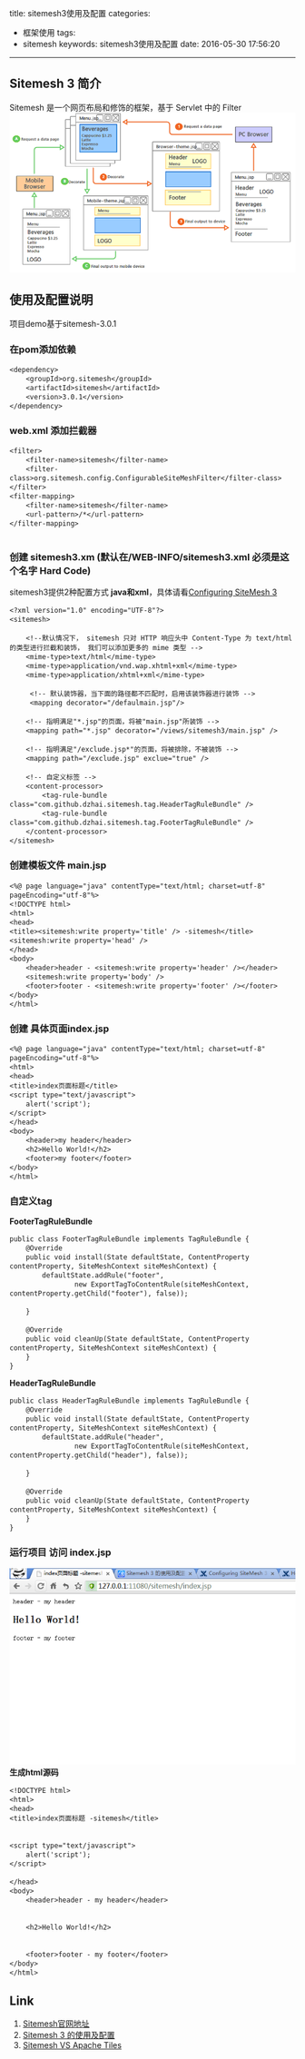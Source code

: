 title: sitemesh3使用及配置
categories:
  - 框架使用
tags:
  - sitemesh
keywords: sitemesh3使用及配置
date: 2016-05-30 17:56:20
---
## Sitemesh 3 简介
Sitemesh 是一个网页布局和修饰的框架，基于 Servlet 中的 Filter
![sitemesh](/resource/images/20160530/sitemesh.png)

<!--more-->

## 使用及配置说明
项目demo基于sitemesh-3.0.1

### 在pom添加依赖

```
<dependency>
	<groupId>org.sitemesh</groupId>
	<artifactId>sitemesh</artifactId>
	<version>3.0.1</version>
</dependency>
```

### web.xml 添加拦截器

```
<filter>
	<filter-name>sitemesh</filter-name>
	<filter-class>org.sitemesh.config.ConfigurableSiteMeshFilter</filter-class>
</filter>
<filter-mapping>
	<filter-name>sitemesh</filter-name>
	<url-pattern>/*</url-pattern>
</filter-mapping>
	
```

### 创建 sitemesh3.xm (默认在/WEB-INFO/sitemesh3.xml 必须是这个名字 Hard Code)
sitemesh3提供2种配置方式 **java和xml**，具体请看[Configuring SiteMesh 3](http://wiki.sitemesh.org/wiki/display/sitemesh3/Configuring+SiteMesh+3)

```
<?xml version="1.0" encoding="UTF-8"?>
<sitemesh>

	<!--默认情况下， sitemesh 只对 HTTP 响应头中 Content-Type 为 text/html 的类型进行拦截和装饰， 我们可以添加更多的 mime 类型 -->
	<mime-type>text/html</mime-type>
	<mime-type>application/vnd.wap.xhtml+xml</mime-type>
	<mime-type>application/xhtml+xml</mime-type>

	 <!-- 默认装饰器，当下面的路径都不匹配时，启用该装饰器进行装饰 -->
	 <mapping decorator="/defaulmain.jsp"/>
	  
	<!-- 指明满足"*.jsp"的页面，将被"main.jsp"所装饰 -->
	<mapping path="*.jsp" decorator="/views/sitemesh3/main.jsp" />

	<!-- 指明满足"/exclude.jsp*"的页面，将被排除，不被装饰 -->
	<mapping path="/exclude.jsp" exclue="true" />

	<!-- 自定义标签 -->
	<content-processor>
		<tag-rule-bundle class="com.github.dzhai.sitemesh.tag.HeaderTagRuleBundle" />
		<tag-rule-bundle class="com.github.dzhai.sitemesh.tag.FooterTagRuleBundle" />
	</content-processor>
</sitemesh>
```

### 创建模板文件 main.jsp

```
<%@ page language="java" contentType="text/html; charset=utf-8" pageEncoding="utf-8"%>
<!DOCTYPE html>
<html>
<head>
<title><sitemesh:write property='title' /> -sitemesh</title>
<sitemesh:write property='head' />
</head>
<body>
	<header>header - <sitemesh:write property='header' /></header>
	<sitemesh:write property='body' />
	<footer>footer - <sitemesh:write property='footer' /></footer>
</body>
</html>

```

### 创建 具体页面index.jsp
```
<%@ page language="java" contentType="text/html; charset=utf-8" pageEncoding="utf-8"%>
<html>
<head>
<title>index页面标题</title>
<script type="text/javascript">
	alert('script');
</script>
</head>
<body>
	<header>my header</header>
	<h2>Hello World!</h2>
	<footer>my footer</footer>
</body>
</html>
```

### 自定义tag

**FooterTagRuleBundle**
```
public class FooterTagRuleBundle implements TagRuleBundle {
	@Override
	public void install(State defaultState, ContentProperty contentProperty, SiteMeshContext siteMeshContext) {
		defaultState.addRule("footer",
				new ExportTagToContentRule(siteMeshContext, contentProperty.getChild("footer"), false));

	}

	@Override
	public void cleanUp(State defaultState, ContentProperty contentProperty, SiteMeshContext siteMeshContext) {
	}
}
```

**HeaderTagRuleBundle**
```
public class HeaderTagRuleBundle implements TagRuleBundle {
	@Override
	public void install(State defaultState, ContentProperty contentProperty, SiteMeshContext siteMeshContext) {
		defaultState.addRule("header",
				new ExportTagToContentRule(siteMeshContext, contentProperty.getChild("header"), false));

	}

	@Override
	public void cleanUp(State defaultState, ContentProperty contentProperty, SiteMeshContext siteMeshContext) {
	}
}
```

### 运行项目 访问 index.jsp

![sitemesh](/resource/images/20160530/sitemesh01.png)
**生成html源码**
```
<!DOCTYPE html>
<html>
<head>
<title>index页面标题 -sitemesh</title>


<script type="text/javascript">
	alert('script');
</script>

</head>
<body>
	<header>header - my header</header>
	
	
	<h2>Hello World!</h2>
	

	<footer>footer - my footer</footer>
</body>
</html>
```

## Link
1. [Sitemesh官网地址](http://wiki.sitemesh.org/wiki/display/sitemesh3/SiteMesh+3+Overview)
2. [Sitemesh 3 的使用及配置](http://www.cnblogs.com/luotaoyeah/p/3776879.html)
3. [Sitemesh VS Apache Tiles](http://blog.csdn.net/tbwood/article/details/40983143)



